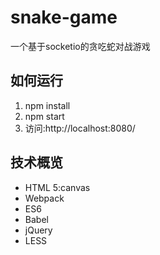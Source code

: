 # snake-game
一个基于socketio的贪吃蛇对战游戏

## 如何运行
1. npm install
2. npm start
3. 访问:http://localhost:8080/

## 技术概览
* HTML 5:canvas
* Webpack
* ES6
* Babel
* jQuery
* LESS

